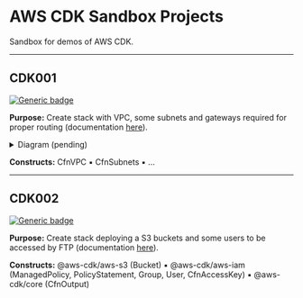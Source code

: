 # AWS CDK Sandbox Projects

Sandbox for demos of AWS CDK.

---

## CDK001
[![Generic badge](https://img.shields.io/badge/Status-InWork-yellow.svg)](https://shields.io/)

**Purpose:** Create stack with VPC, some subnets and gateways required for proper routing (documentation [here](cdk001/README.md)).

<details><summary>Diagram (pending)</summary><img src="cdk001/documents/diagram.png"></details>

**Constructs:** CfnVPC :black_small_square: CfnSubnets :black_small_square: ...

---

## CDK002
[![Generic badge](https://img.shields.io/badge/Status-Finished-green.svg)](https://shields.io/)

**Purpose:** Create stack deploying a S3 buckets and some users to be accessed by FTP (documentation [here](cdk002/README.md)).

**Constructs:** @aws-cdk/aws-s3 (Bucket) :black_small_square: @aws-cdk/aws-iam (ManagedPolicy, PolicyStatement, Group, User, CfnAccessKey) :black_small_square: @aws-cdk/core (CfnOutput)
